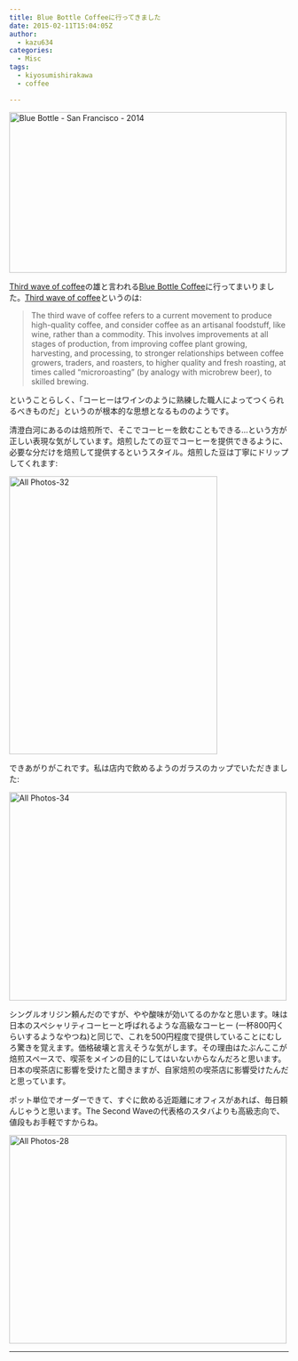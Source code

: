 ```yaml
---
title: Blue Bottle Coffeeに行ってきました
date: 2015-02-11T15:04:05Z
author:
  - kazu634
categories:
  - Misc
tags:
  - kiyosumishirakawa
  - coffee

---
```

<a href="https://www.flickr.com/photos/scottloftesness/14119601494" onclick="__gaTracker('send', 'event', 'outbound-article', 'https://www.flickr.com/photos/scottloftesness/14119601494', '');" title="Blue Bottle - San Francisco - 2014 by Scott Loftesness, on Flickr"><img class=" aligncenter" src="https://farm6.staticflickr.com/5237/14119601494_8109b7ec00.jpg" alt="Blue Bottle - San Francisco - 2014" width="500" height="289" /></a>

<a href="http://en.wikipedia.org/wiki/Third_wave_of_coffee" onclick="__gaTracker('send', 'event', 'outbound-article', 'http://en.wikipedia.org/wiki/Third_wave_of_coffee', 'Third wave of coffee');">Third wave of coffee</a>の雄と言われる<a href="https://bluebottlecoffee.jp/cafes/kiyosumi" onclick="__gaTracker('send', 'event', 'outbound-article', 'https://bluebottlecoffee.jp/cafes/kiyosumi', 'Blue Bottle Coffee');">Blue Bottle Coffee</a>に行ってまいりました。<a href="http://en.wikipedia.org/wiki/Third_wave_of_coffee" onclick="__gaTracker('send', 'event', 'outbound-article', 'http://en.wikipedia.org/wiki/Third_wave_of_coffee', 'Third wave of coffee');">Third wave of coffee</a>というのは:

> The third wave of coffee refers to a current movement to produce high-quality coffee, and consider coffee as an artisanal foodstuff, like wine, rather than a commodity. This involves improvements at all stages of production, from improving coffee plant growing, harvesting, and processing, to stronger relationships between coffee growers, traders, and roasters, to higher quality and fresh roasting, at times called &#8220;microroasting&#8221; (by analogy with microbrew beer), to skilled brewing.

ということらしく、「コーヒーはワインのように熟練した職人によってつくられるべきものだ」というのが根本的な思想となるもののようです。

清澄白河にあるのは焙煎所で、そこでコーヒーを飲むこともできる…という方が正しい表現な気がしています。焙煎したての豆でコーヒーを提供できるように、必要な分だけを焙煎して提供するというスタイル。焙煎した豆は丁寧にドリップしてくれます:

<a href="https://www.flickr.com/photos/42332031@N02/16312771510" onclick="__gaTracker('send', 'event', 'outbound-article', 'https://www.flickr.com/photos/42332031@N02/16312771510', '');" title="All Photos-32 by Kazuhiro MUSASHI, on Flickr"><img class=" aligncenter" src="https://farm8.staticflickr.com/7418/16312771510_31b40ff216.jpg" alt="All Photos-32" width="375" height="500" /></a>

できあがりがこれです。私は店内で飲めるようのガラスのカップでいただきました:

<a href="https://www.flickr.com/photos/42332031@N02/16498473931" onclick="__gaTracker('send', 'event', 'outbound-article', 'https://www.flickr.com/photos/42332031@N02/16498473931', '');" title="All Photos-34 by Kazuhiro MUSASHI, on Flickr"><img class=" aligncenter" src="https://farm8.staticflickr.com/7451/16498473931_e4fd601dae.jpg" alt="All Photos-34" width="500" height="375" /></a>

シングルオリジン頼んだのですが、やや酸味が効いてるのかなと思います。味は日本のスペシャリティコーヒーと呼ばれるような高級なコーヒー (一杯800円くらいするようなやつね)と同じで、これを500円程度で提供していることにむしろ驚きを覚えます。価格破壊と言えそうな気がします。その理由はたぶんここが焙煎スペースで、喫茶をメインの目的にしてはいないからなんだろと思います。日本の喫茶店に影響を受けたと聞きますが、自家焙煎の喫茶店に影響受けたんだと思っています。

ポット単位でオーダーできて、すぐに飲める近距離にオフィスがあれば、毎日頼んじゃうと思います。The Second Waveの代表格のスタバよりも高級志向で、値段もお手軽ですからね。

<a href="https://www.flickr.com/photos/42332031@N02/16312766670" onclick="__gaTracker('send', 'event', 'outbound-article', 'https://www.flickr.com/photos/42332031@N02/16312766670', '');" title="All Photos-28 by Kazuhiro MUSASHI, on Flickr"><img class=" aligncenter" src="https://farm8.staticflickr.com/7351/16312766670_933cdaba9d.jpg" alt="All Photos-28" width="500" height="375" /></a>

* * *

<div class="cgmp-centering-container-handle" align="center">
<div class="google-map-placeholder" id="0f99ae6a122295593a94279918227682" style="width: 350px; height: 350px;">
<div align="center" style="background:url('http://blog.kazu634.com/wp-content/plugins/comprehensive-google-map-plugin/assets/css/images/loading.gif') no-repeat 0 0 transparent !important; height:100px; width:100px; position: relative; top: 125px !important;">
</div>
</div>

<div class="direction-controls-placeholder" id="direction-controls-placeholder-0f99ae6a122295593a94279918227682" style="background: white; width: 350px; margin-top: 5px; border: 1px solid #EBEBEB; display: none; padding: 18px 0 9px 0;">
<div class="d_close-wrapper">
<a id="d_close" href="javascript:void(0)"> <img src="http://blog.kazu634.com/wp-content/plugins/comprehensive-google-map-plugin/assets/css/images/transparent.png" class="close" /> </a>
</div>

<div style="" id="travel_modes_div" class="dir-tm kd-buttonbar">
<a tabindex="3" class="kd-button kd-button-left selected" href="javascript:void(0)" id="dir_d_btn" title="By car"> <img class="dir-tm-d" src="http://blog.kazu634.com/wp-content/plugins/comprehensive-google-map-plugin/assets/css/images/transparent.png" /> </a> <a tabindex="3" class="kd-button kd-button-right" href="javascript:void(0)" id="dir_w_btn" title="Walking"> <img class="dir-tm-w" src="http://blog.kazu634.com/wp-content/plugins/comprehensive-google-map-plugin/assets/css/images/transparent.png" /> </a>
</div>

<div class="dir-clear">
</div>

<div id="dir_wps">
<div id="dir_wp_0" class="dir-wp">
<div class="dir-wp-hl">
<div id="dir_m_0" class="dir-m" style="cursor: -moz-grab;">
<div style="width: 24px; height: 24px; overflow: hidden; position: relative;">
<img style="position: absolute; left: 0px; top: -141px; -moz-user-select: none; border: 0px none; padding: 0px; margin: 0px;" src="http://blog.kazu634.com/wp-content/plugins/comprehensive-google-map-plugin/assets/css/images/directions.png" />
</div>
</div>

<div class="dir-input">
<div class="kd-input-text-wrp">
<input type="text" maxlength="2048" tabindex="4" value="" name="a_address" id="a_address" title="Start address" class="wp kd-input-text" autocomplete="off" autocorrect="off" />
</div>
</div>
</div>
</div>

<div class="dir-rev-wrapper">
<div id="dir_rev" title="Get reverse directions">
<a id="reverse-btn" href="javascript:void(0)" class="kd-button"> <img class="dir-reverse" src="http://blog.kazu634.com/wp-content/plugins/comprehensive-google-map-plugin/assets/css/images/transparent.png" /> </a>
</div>
</div>

<div id="dir_wp_1" class="dir-wp">
<div class="dir-wp-hl">
<div id="dir_m_1" class="dir-m" style="cursor: -moz-grab;">
<div style="width: 24px; height: 24px; overflow: hidden; position: relative;">
<img style="position: absolute; left: 0px; top: -72px; -moz-user-select: none; border: 0px none; padding: 0px; margin: 0px;" src="http://blog.kazu634.com/wp-content/plugins/comprehensive-google-map-plugin/assets/css/images/directions.png" />
</div>
</div>

<div class="dir-input">
<div class="kd-input-text-wrp">
<input type="text" maxlength="2048" tabindex="4" value="" name="b_address" id="b_address" title="End address" class="wp kd-input-text" autocomplete="off" autocorrect="off" />
</div>
</div>
</div>
</div>
</div>

<div id="dir_controls">
<div class="d_links">
<span id="d_options_toggle"> <a id="d_options_show" class="no-wrap" href="javascript:void(0)" style="display: none !important;">Show options</a> <a id="d_options_hide" class="no-wrap" href="javascript:void(0)" style="display: none !important;">Hide options</a> <b><span style="color: blue">Additional options</span></b> </span>
</div>

<div id="d_options" style="margin-bottom: 5px; text-align: left;">
<input type="checkbox" tabindex="5" name="0f99ae6a122295593a94279918227682_avoid_hway" id="0f99ae6a122295593a94279918227682_avoid_hway" /> <label for="0f99ae6a122295593a94279918227682_avoid_hway">Avoid highways</label> <input type="checkbox" tabindex="5" name="0f99ae6a122295593a94279918227682_avoid_tolls" id="0f99ae6a122295593a94279918227682_avoid_tolls" /> <label for="0f99ae6a122295593a94279918227682_avoid_tolls">Avoid tolls</label> <input type="radio" name="0f99ae6a122295593a94279918227682_travel_mode" id="0f99ae6a122295593a94279918227682_radio_km" /> <label for="0f99ae6a122295593a94279918227682_radio_km">KM</label> <input type="radio" name="0f99ae6a122295593a94279918227682_travel_mode" id="0f99ae6a122295593a94279918227682_radio_miles" checked="checked" /> <label for="0f99ae6a122295593a94279918227682_radio_miles">Miles</label>
</div>

<div class="dir-sub-cntn">
<button tabindex="6" name="btnG" type="submit" id="d_sub" class="kd-button kd-button-submit">Get Directions</button> <button tabindex="6" name="btnG" type="button" style="display: none;" id="print_sub" class="kd-button kd-button-submit">Print Directions</button>
</div>
</div>
</div>

<div id="rendered-directions-placeholder-0f99ae6a122295593a94279918227682" style="display: none; border: 1px solid #ddd; width: 350px; margin-top: 10px; direction: ltr; overflow: auto; height: 180px; padding: 5px;" class="rendered-directions-placeholder">
</div>
</div>
